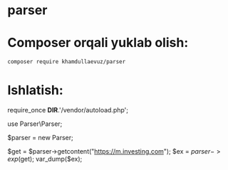 # parser

# Composer orqali yuklab olish:

```bash
composer require khamdullaevuz/parser
```

# Ishlatish:


require_once __DIR__.'/vendor/autoload.php';

use Parser\Parser;

$parser = new Parser;

$get = $parser->getcontent("https://m.investing.com");
$ex = $parser->exp($get);
var_dump($ex);
